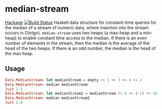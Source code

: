 # median-stream
<a href="https://hackage.haskell.org/package/median-stream">Hackage</a>
[![Build Status](https://travis-ci.org/caneroj1/median-stream.svg?branch=master)](https://travis-ci.org/caneroj1/median-stream)
Haskell data structure for constant-time queries for the median of a stream of numeric data, where insertion into the stream occurs in O(nlgn). ```median-stream``` uses two heaps (a max-heap and a min-heap) to enable constant time access to the median. If there is an even number of elements in the stream, then the median is the average of the head of the two heaps. If there is an odd number, the median is the head of the max heap.

## Usage

```haskell
Data.MedianStream> let medianStream = empty +> 1 +> 3 +> 4 +> 2
Data.MedianStream> median medianStream
Just 2.5
Data.MedianStream> let medianStream2 = medianStream +> 0 +> (-1) +> 10
Data.MedianStream> median medianStream2
Just 2.0
```

